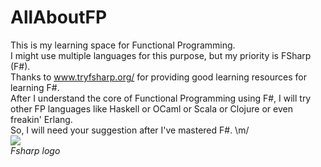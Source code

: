 # AllAboutFP
This is my learning space for Functional Programming. <br>
I might use multiple languages for this purpose, but my priority is FSharp (F#).<br>
Thanks to <a href="www.tryfsharp.org/">www.tryfsharp.org/</a> for providing good learning resources for learning F#.<br>
After I understand the core of Functional Programming using F#, I will try other FP languages like Haskell or OCaml or Scala or Clojure or even freakin' Erlang.<br>So, I will need your suggestion after I've mastered F#.
\m/
<br>
<img src="http://fsharp.org/img/logo/fsharp256.png"/>
<br><i>Fsharp logo</i>
